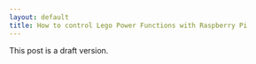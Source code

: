 ```yaml
---
layout: default
title: How to control Lego Power Functions with Raspberry Pi
---
```


This post is a draft version.